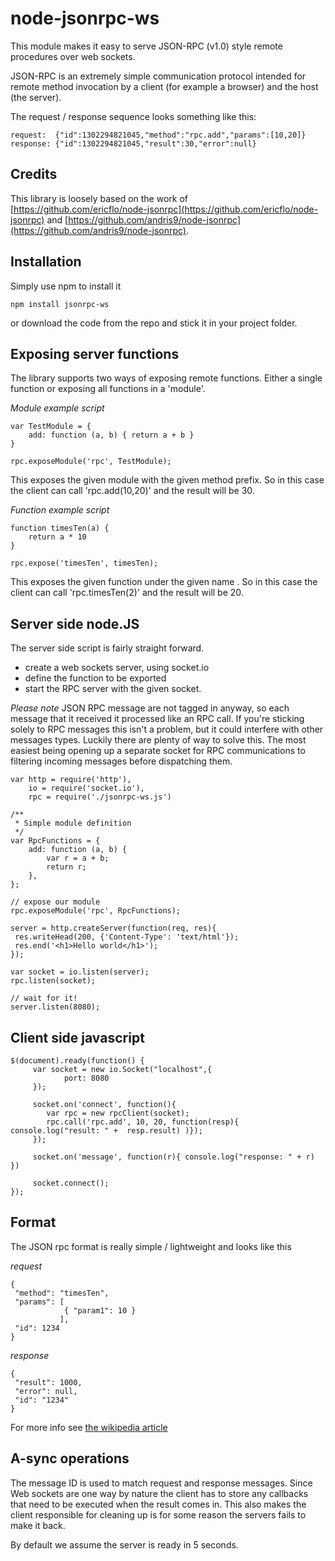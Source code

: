 node-jsonrpc-ws
================

This module makes it easy to serve JSON-RPC (v1.0) style remote procedures over web sockets.

JSON-RPC is an extremely simple communication protocol intended for remote method invocation by 
a client (for example a browser) and the host (the server).

The request / response sequence looks something like this:

	request:  {"id":1302294821045,"method":"rpc.add","params":[10,20]}
	response: {"id":1302294821045,"result":30,"error":null}

Credits
-------

This library is loosely based on the work of [https://github.com/ericflo/node-jsonrpc](https://github.com/ericflo/node-jsonrpc) and [https://github.com/andris9/node-jsonrpc](https://github.com/andris9/node-jsonrpc).

Installation
------------

Simply use npm to install it

	npm install jsonrpc-ws

or download the code from the repo and stick it in your project folder.

Exposing server functions
-------------------------

The library supports two ways of exposing remote functions. Either a single function or exposing all functions in a 'module'. 

*Module example script*
	
	var TestModule = {
   		add: function (a, b) { return a + b }
	}
	
	rpc.exposeModule('rpc', TestModule);

This exposes the given module with the given method prefix. So in this case the client can call 'rpc.add(10,20)' and the result will be 30.

*Function example script*

	function timesTen(a) { 
		return a * 10 
	}

	rpc.expose('timesTen', timesTen);

This exposes the given function under the given name . So in this case the client can call 'rpc.timesTen(2)' and the result will be 20.

Server side node.JS
-------------------

The server side script is fairly straight forward.  

* create a web sockets server, using socket.io
* define the function to be exported
* start the RPC server with the given socket.

*Please note* JSON RPC message are not tagged in anyway, so each message that it received it processed like an RPC call. 
If you're sticking solely to RPC messages this isn't a problem, but it could interfere with other messages types. 
Luckily there are plenty of way to solve this. The most easiest being opening up a separate socket for RPC communications to filtering 
incoming messages before dispatching them. 

	var http = require('http'),  
	    io = require('socket.io'),
		rpc = require('./jsonrpc-ws.js')

	/**
	 * Simple module definition
	 */
	var RpcFunctions = {
		add: function (a, b) {
			var r = a + b;
			return r;
		},
	};

	// expose our module
	rpc.exposeModule('rpc', RpcFunctions);

	server = http.createServer(function(req, res){ 
	 res.writeHead(200, {'Content-Type': 'text/html'}); 
	 res.end('<h1>Hello world</h1>'); 
	});

	var socket = io.listen(server); 
	rpc.listen(socket);

	// wait for it!
	server.listen(8080);

Client side javascript
----------------------

	$(document).ready(function() {
		 var socket = new io.Socket("localhost",{
				port: 8080
		 }); 

		 socket.on('connect', function(){ 
			var rpc = new rpcClient(socket);
			rpc.call('rpc.add', 10, 20, function(resp){ console.log("result: " +  resp.result) )});
	 	 });

		 socket.on('message', function(r){ console.log("response: " + r) }) 

		 socket.connect();
	});
	
Format
------

The JSON rpc format is really simple / lightweight and looks like this

*request*

	{
	 "method": "timesTen",
	 "params": [
	            { "param1": 10 }
			   ],
	 "id": 1234
	}

*response*

	{ 
	 "result": 1000, 
	 "error": null, 
	 "id": "1234"
	}

For more info see [the wikipedia article](http://en.wikipedia.org/wiki/JSON-RPC)

A-sync operations
-----------------

The message ID is used to match request and response messages. Since Web sockets are one way by nature the client has to store 
any callbacks that need to be executed when the result comes in. This also makes the client responsible for cleaning up is for 
some reason the servers fails to make it back.

By default we assume the server is ready in 5 seconds.